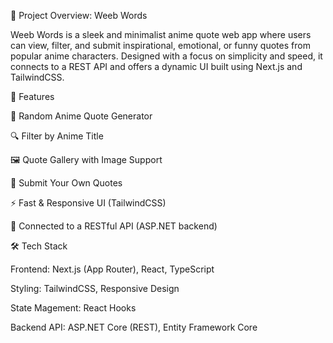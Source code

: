 📝 Project Overview: Weeb Words

Weeb Words is a sleek and minimalist anime quote web app where users can view, filter, and submit inspirational, emotional, or funny quotes from popular anime characters. Designed with a focus on simplicity and speed, it connects to a REST API and offers a dynamic UI built using Next.js and TailwindCSS.

🚀 Features

🎴 Random Anime Quote Generator


🔍 Filter by Anime Title


🖼️ Quote Gallery with Image Support


📝 Submit Your Own Quotes


⚡ Fast & Responsive UI (TailwindCSS)


🔌 Connected to a RESTful API (ASP.NET backend)



🛠 Tech Stack

Frontend:
Next.js (App Router), React, TypeScript

Styling:
TailwindCSS, Responsive Design

State Magement:
React Hooks

Backend API:
ASP.NET Core (REST), Entity Framework Core


